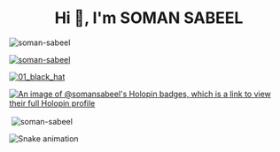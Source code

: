 <h1 align="center">Hi 👋, I'm SOMAN SABEEL</h1>
<p align="left"> <img src="https://komarev.com/ghpvc/?username=soman-sabeel&label=Profile%20views&color=0e75b6&style=flat" alt="soman-sabeel" /> </p>

<p align="left"> <a href="https://github.com/ryo-ma/github-profile-trophy"><img src="https://github-profile-trophy.vercel.app/?username=soman-sabeel" alt="soman-sabeel" /></a> </p>

<p align="left"> <a href="https://twitter.com/01_black_hat" target="blank"><img src="https://img.shields.io/twitter/follow/01_black_hat?logo=twitter&style=for-the-badge" alt="01_black_hat" /></a> </p>

[![An image of @somansabeel's Holopin badges, which is a link to view their full Holopin profile](https://holopin.me/somansabeel)](https://holopin.io/@somansabeel)

<p>&nbsp;<img align="center" src="https://github-readme-stats.vercel.app/api?username=soman-sabeel&show_icons=true&locale=en" alt="soman-sabeel" /></p>

![Snake animation](https://raw.githubusercontent.com/SOMAN-SABEEL/snk/output/snake.svg)
